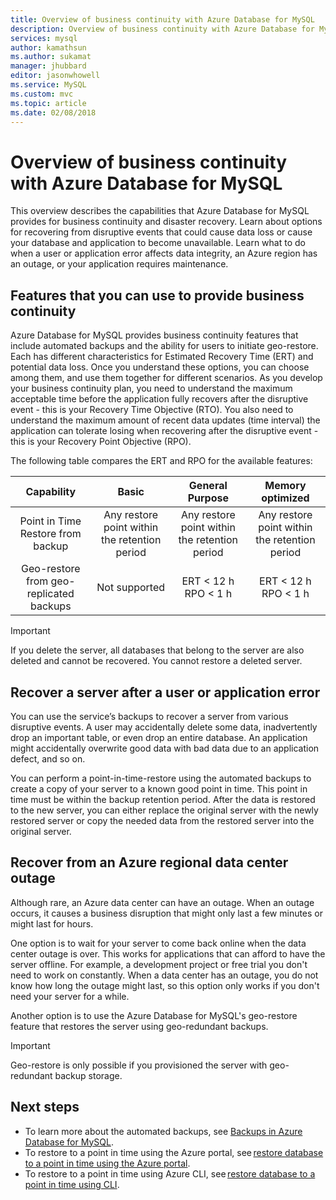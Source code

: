 ```yaml
---
title: Overview of business continuity with Azure Database for MySQL  | Microsoft Docs
description: Overview of business continuity with Azure Database for MySQL.
services: mysql
author: kamathsun
ms.author: sukamat
manager: jhubbard
editor: jasonwhowell
ms.service: MySQL
ms.custom: mvc
ms.topic: article
ms.date: 02/08/2018
---
```


# Overview of business continuity with Azure Database for MySQL

This overview describes the capabilities that Azure Database for MySQL provides for business continuity and disaster recovery. Learn about options for recovering from disruptive events that could cause data loss or cause your database and application to become unavailable. Learn what to do when a user or application error affects data integrity, an Azure region has an outage, or your application requires maintenance.

## Features that you can use to provide business continuity

Azure Database for MySQL provides business continuity features that include automated backups and the ability for users to initiate geo-restore. Each has different characteristics for Estimated Recovery Time (ERT) and potential data loss. Once you understand these options, you can choose among them, and use them together for different scenarios. As you develop your business continuity plan, you need to understand the maximum acceptable time before the application fully recovers after the disruptive event - this is your Recovery Time Objective (RTO). You also need to understand the maximum amount of recent data updates (time interval) the application can tolerate losing when recovering after the disruptive event - this is your Recovery Point Objective (RPO).

The following table compares the ERT and RPO for the available features:

| **Capability** | **Basic** | **General Purpose** | **Memory optimized** |
| :------------: | :-------: | :-----------------: | :------------------: |
| Point in Time Restore from backup | Any restore point within the retention period | Any restore point within the retention period | Any restore point within the retention period |
| Geo-restore from geo-replicated backups | Not supported | ERT < 12 h<br/>RPO < 1 h | ERT < 12 h<br/>RPO < 1 h |

> [!IMPORTANT] 
> If you delete the server, all databases that belong to the server are also deleted and cannot be recovered. You cannot restore a deleted server.

## Recover a server after a user or application error

You can use the service’s backups to recover a server from various disruptive events. A user may accidentally delete some data, inadvertently drop an important table, or even drop an entire database. An application might accidentally overwrite good data with bad data due to an application defect, and so on.

You can perform a point-in-time-restore using the automated backups to create a copy of your server to a known good point in time. This point in time must be within the backup retention period. After the data is restored to the new server, you can either replace the original server with the newly restored server or copy the needed data from the restored server into the original server. 

## Recover from an Azure regional data center outage

Although rare, an Azure data center can have an outage. When an outage occurs, it causes a business disruption that might only last a few minutes or might last for hours.

One option is to wait for your server to come back online when the data center outage is over. This works for applications that can afford to have the server offline. For example, a development project or free trial you don't need to work on constantly. When a data center has an outage, you do not know how long the outage might last, so this option only works if you don't need your server for a while.

Another option is to use the Azure Database for MySQL's geo-restore feature that restores the server using geo-redundant backups. 

> [!IMPORTANT]
> Geo-restore is only possible if you provisioned the server with geo-redundant backup storage.

## Next steps
- To learn more about the automated backups, see [Backups in Azure Database for MySQL](concepts-backup.md). 
- To restore to a point in time using the Azure portal, see [restore database to a point in time using the Azure portal](howto-restore-server-portal.md).
- To restore to a point in time using Azure CLI, see [restore database to a point in time using CLI](howto-restore-server-cli.md).